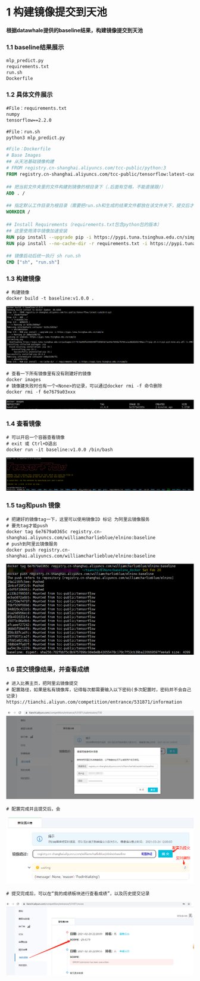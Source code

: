# 1 构建镜像提交到天池

#### 根据datawhale提供的baseline结果，构建镜像提交到天池

### 1.1 baseline结果展示

```shell
mlp_predict.py
requirements.txt
run.sh
Dockerfile
```

### 1.2 具体文件展示

```shell
#File：requirements.txt
numpy
tensorflow==2.2.0
```

```shell
#File：run.sh
python3 mlp_predict.py
```

```dockerfile
#File：Dockerfile
# Base Images
## 从天池基础镜像构建
# FROM registry.cn-shanghai.aliyuncs.com/tcc-public/python:3
FROM registry.cn-shanghai.aliyuncs.com/tcc-public/tensorflow:latest-cuda10.0-py3

## 把当前文件夹里的文件构建到镜像的根目录下（.后面有空格，不能直接跟/）
ADD . /

## 指定默认工作目录为根目录（需要把run.sh和生成的结果文件都放在该文件夹下，提交后才能运行）
WORKDIR /

## Install Requirements（requirements.txt包含python包的版本）
## 这里使用清华镜像加速安装
RUN pip install --upgrade pip -i https://pypi.tuna.tsinghua.edu.cn/simple
RUN pip install --no-cache-dir -r requirements.txt -i https://pypi.tuna.tsinghua.edu.cn/simple

## 镜像启动后统一执行 sh run.sh
CMD ["sh", "run.sh"]
```

### 1.3 构建镜像

```shell
# 构建镜像
docker build -t baseline:v1.0.0 .
```

![img](https://raw.githubusercontent.com/williamcharlieblue/img/main/img/20210221225214.png)

```shell
# 查看一下所有镜像里有没有刚建好的镜像
docker images
# 镜像建失败时也有一个<None>的记录，可以通过docker rmi -f 命令删除
docker rmi -f 6e7679a03xxx
```

![img](https://raw.githubusercontent.com/williamcharlieblue/img/main/img/20210221225249.png)

### 1.4 查看镜像

```shell
# 可以开启一个容器查看镜像
# exit 或 Ctrl+D退出
docker run -it baseline:v1.0.0 /bin/bash
```

![img](https://raw.githubusercontent.com/williamcharlieblue/img/main/img/20210221225338.png)

### 1.5 tag和push 镜像

```shell
# 把建好的镜像tag一下，这里可以使用镜像ID 标记 为阿里云镜像服务
# 要先tag才能push
docker tag 6e7679a0365c registry.cn-shanghai.aliyuncs.com/williamcharlieblue/elnino:baseline
# push到阿里云镜像服务
docker push registry.cn-shanghai.aliyuncs.com/williamcharlieblue/elnino:baseline
```

![img](https://raw.githubusercontent.com/williamcharlieblue/img/main/img/20210221225406.png)

### 1.6 提交镜像结果，并查看成绩

```shell
# 进入比赛主页，把阿里云镜像提交
# 配置路径，如果是私有镜像库，记得每次都需要输入以下密码(多次配置时，密码并不会自己记录)
https://tianchi.aliyun.com/competition/entrance/531871/information
```

![img](https://raw.githubusercontent.com/williamcharlieblue/img/main/img/20210221225439.png)

```shell
# 配置完成并且提交后，会
```

![img](https://raw.githubusercontent.com/williamcharlieblue/img/main/img/20210221225456.png)

```shell
# 提交完成后，可以在“我的成绩板块进行查看成绩”，以及历史提交记录
```

![img](https://raw.githubusercontent.com/williamcharlieblue/img/main/img/20210221225506.png)